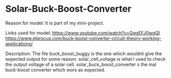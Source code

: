 # Solar-Buck-Boost-Converter

Reason for model:
It is part of my mini-project.

Links used for model:
https://www.youtube.com/watch?v=QggEFJ0wqQI
https://www.elprocus.com/buck-boost-converter-circuit-theory-working-applications/

Description:
The file buck_boost_buggy is the one which wouldnt give the expected output for some reason.
solar_cell_voltage is what I used to check the output voltage of a solar cell.
solar_buck_boost_converter s the inal buck-boost converter which wors as expected.

